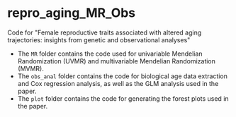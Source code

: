 # repro_aging_MR_Obs
Code for "Female reproductive traits associated with altered aging trajectories: insights from genetic and observational analyses"

- The `MR` folder contains the code used for univariable Mendelian Randomization (UVMR) and multivariable Mendelian Randomization (MVMR).
- The `obs_anal` folder contains the code for biological age data extraction and Cox regression analysis, as well as the GLM analysis used in the paper.
- The `plot` folder contains the code for generating the forest plots used in the paper.
